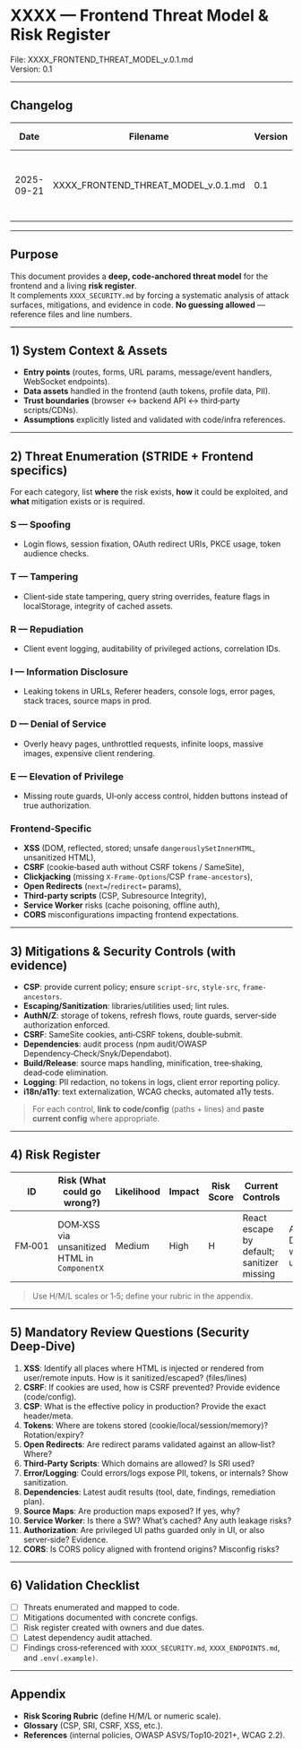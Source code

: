 # XXXX — Frontend Threat Model & Risk Register
File: XXXX_FRONTEND_THREAT_MODEL_v.0.1.md  
Version: 0.1

---

## Changelog

| Date       | Filename                               | Version | Changes made                                  | Author        |
|------------|----------------------------------------|---------|-----------------------------------------------|---------------|
| 2025-09-21 | XXXX_FRONTEND_THREAT_MODEL_v.0.1.md    | 0.1     | Initial threat model & risk register template | Agent (name)  |

---

## Purpose

This document provides a **deep, code-anchored threat model** for the frontend and a living **risk register**.  
It complements `XXXX_SECURITY.md` by forcing a systematic analysis of attack surfaces, mitigations, and evidence in code. **No guessing allowed** — reference files and line numbers.

---

## 1) System Context & Assets

- **Entry points** (routes, forms, URL params, message/event handlers, WebSocket endpoints).  
- **Data assets** handled in the frontend (auth tokens, profile data, PII).  
- **Trust boundaries** (browser ↔ backend API ↔ third‑party scripts/CDNs).  
- **Assumptions** explicitly listed and validated with code/infra references.

---

## 2) Threat Enumeration (STRIDE + Frontend specifics)

For each category, list **where** the risk exists, **how** it could be exploited, and **what** mitigation exists or is required.

### S — Spoofing
- Login flows, session fixation, OAuth redirect URIs, PKCE usage, token audience checks.

### T — Tampering
- Client‑side state tampering, query string overrides, feature flags in localStorage, integrity of cached assets.

### R — Repudiation
- Client event logging, auditability of privileged actions, correlation IDs.

### I — Information Disclosure
- Leaking tokens in URLs, Referer headers, console logs, error pages, stack traces, source maps in prod.

### D — Denial of Service
- Overly heavy pages, unthrottled requests, infinite loops, massive images, expensive client rendering.

### E — Elevation of Privilege
- Missing route guards, UI‑only access control, hidden buttons instead of true authorization.

### Frontend‑Specific
- **XSS** (DOM, reflected, stored; unsafe `dangerouslySetInnerHTML`, unsanitized HTML),  
- **CSRF** (cookie‑based auth without CSRF tokens / SameSite),  
- **Clickjacking** (missing `X-Frame-Options`/CSP `frame-ancestors`),  
- **Open Redirects** (`next=`/`redirect=` params),  
- **Third‑party scripts** (CSP, Subresource Integrity),  
- **Service Worker** risks (cache poisoning, offline auth),  
- **CORS** misconfigurations impacting frontend expectations.

---

## 3) Mitigations & Security Controls (with evidence)

- **CSP**: provide current policy; ensure `script-src`, `style-src`, `frame-ancestors`.  
- **Escaping/Sanitization**: libraries/utilities used; lint rules.  
- **AuthN/Z**: storage of tokens, refresh flows, route guards, server‑side authorization enforced.  
- **CSRF**: SameSite cookies, anti‑CSRF tokens, double‑submit.  
- **Dependencies**: audit process (npm audit/OWASP Dependency‑Check/Snyk/Dependabot).  
- **Build/Release**: source maps handling, minification, tree‑shaking, dead‑code elimination.  
- **Logging**: PII redaction, no tokens in logs, client error reporting policy.  
- **i18n/a11y**: text externalization, WCAG checks, automated a11y tests.

> For each control, **link to code/config** (paths + lines) and **paste current config** where appropriate.

---

## 4) Risk Register

| ID | Risk (What could go wrong?) | Likelihood | Impact | Risk Score | Current Controls | Needed Actions | Owner | Due Date | Status |
|----|------------------------------|------------|--------|------------|------------------|----------------|-------|---------|--------|
| FM‑001 | DOM‑XSS via unsanitized HTML in `ComponentX` | Medium | High | H | React escape by default; sanitizer missing | Add DOMPurify wrapper, unit test | Name | YYYY‑MM‑DD | Open |

> Use H/M/L scales or 1‑5; define your rubric in the appendix.

---

## 5) Mandatory Review Questions (Security Deep‑Dive)

1. **XSS**: Identify all places where HTML is injected or rendered from user/remote inputs. How is it sanitized/escaped? (files/lines)  
2. **CSRF**: If cookies are used, how is CSRF prevented? Provide evidence (code/config).  
3. **CSP**: What is the effective policy in production? Provide the exact header/meta.  
4. **Tokens**: Where are tokens stored (cookie/local/session/memory)? Rotation/expiry?  
5. **Open Redirects**: Are redirect params validated against an allow‑list? Where?  
6. **Third‑Party Scripts**: Which domains are allowed? Is SRI used?  
7. **Error/Logging**: Could errors/logs expose PII, tokens, or internals? Show sanitization.  
8. **Dependencies**: Latest audit results (tool, date, findings, remediation plan).  
9. **Source Maps**: Are production maps exposed? If yes, why?  
10. **Service Worker**: Is there a SW? What’s cached? Any auth leakage risks?  
11. **Authorization**: Are privileged UI paths guarded only in UI, or also server‑side? Evidence.  
12. **CORS**: Is CORS policy aligned with frontend origins? Misconfig risks?

---

## 6) Validation Checklist

- [ ] Threats enumerated and mapped to code.  
- [ ] Mitigations documented with concrete configs.  
- [ ] Risk register created with owners and due dates.  
- [ ] Latest dependency audit attached.  
- [ ] Findings cross‑referenced with `XXXX_SECURITY.md`, `XXXX_ENDPOINTS.md`, and `.env(.example)`.  

---

## Appendix

- **Risk Scoring Rubric** (define H/M/L or numeric scale).  
- **Glossary** (CSP, SRI, CSRF, XSS, etc.).  
- **References** (internal policies, OWASP ASVS/Top10‑2021+, WCAG 2.2).

